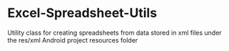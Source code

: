 # Excel-Spreadsheet-Utils
Utility class for creating spreadsheets from data stored in xml files under the res/xml Android project resources folder
